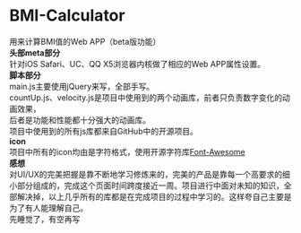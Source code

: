 # BMI-Calculator
用来计算BMI值的Web APP（beta版功能）<br>
<strong>头部meta部分</strong><br>针对iOS Safari、UC、QQ X5浏览器内核做了相应的Web APP属性设置。<br>
<strong>脚本部分</strong><br>main.js主要使用jQuery来写，全部手写。<br>
countUp.js、velocity.js是项目中使用到的两个动画库，前者只负责数字变化的动画效果，<br>后者是功能和性能都十分强大的动画库。<br>
项目中使用到的所有js库都来自GitHub中的开源项目。<br>
<strong>icon</strong><br>
项目中所有的icon均由是字符格式，使用开源字符库<a href='https://github.com/FortAwesome/Font-Awesome/'>Font-Awesome</a> <br>
<strong>感想</strong><br>
对UI/UX的完美把握是靠不断地学习修炼来的，完美的产品是靠每一个高要求的细小部分组成的，完成这个页面时间跨度接近一周。项目进行中面对未知的知识，全部解决掉，以上几乎所有的库都是在完成项目的过程中学习的。这样夸自己主要是为了有人能理解自己。<br>
先睡觉了，有空再写
